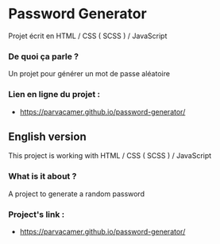 # Password Generator

Projet écrit en HTML / CSS ( SCSS ) / JavaScript

### De quoi ça parle ?
Un projet pour générer un mot de passe aléatoire

### Lien en ligne du projet :
- https://parvacamer.github.io/password-generator/

## English version

This project is working with HTML / CSS ( SCSS ) / JavaScript

### What is it about ? 
A project to generate a random password

### Project's link : 
- https://parvacamer.github.io/password-generator/
